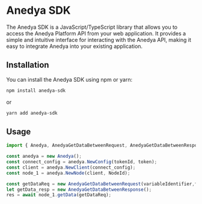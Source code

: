 # Anedya SDK

The Anedya SDK is a JavaScript/TypeScript library that allows you to access the Anedya Platform API from your web application. It provides a simple and intuitive interface for interacting with the Anedya API, making it easy to integrate Anedya into your existing application.

## Installation

You can install the Anedya SDK using npm or yarn:

```bash
npm install anedya-sdk
```

or

```bash
yarn add anedya-sdk
```

## Usage

```javascript
import { Anedya, AnedyaGetDataBetweenRequest, AnedyaGetDataBetweenResponse} from "anedya-sdk";

const anedya = new Anedya();
const connect_config = anedya.NewConfig(tokenId, token);
const client = anedya.NewClient(connect_config);
const node_1 = anedya.NewNode(client, NodeId);

const getDataReq = new AnedyaGetDataBetweenRequest(variableIdentifier,fromTime,toTime);
let getData_resp = new AnedyaGetDataBetweenResponse();
res = await node_1.getData(getDataReq);
```
